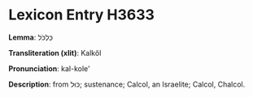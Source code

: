 # Lexicon Entry H3633

**Lemma**: כַּלְכֹּל

**Transliteration (xlit)**: Kalkôl

**Pronunciation**: kal-kole'

**Description**:
from כּוּל; sustenance; Calcol, an Israelite; Calcol, Chalcol.
